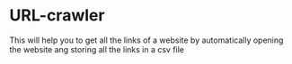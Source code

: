 # URL-crawler
This will help you to get all the links of a website by automatically opening the website ang storing all the links in a csv file 

